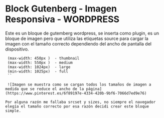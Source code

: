 # Block Gutenberg  - Imagen Responsiva  -  WORDPRESS
Este es un bloque de gutemberg wordpress, se inserta como plugin, es un bloque de imagen pero que utiliza las etiquetas source para cargar la imagen con el 
tamaño correcto dependiendo del ancho de pantalla del dispositivo.

```
 (max-width: 450px )  - thumbnail
 (max-width: 550px )  - medium
 (max-width: 1024px)  - large
 (min-width: 1025px)  - full
 ``

 ![Imagen se muestra como se cargan todos los tamaños de imagen a medida que se reduce el ancho de la página](https://www.pinterest.es/6f89197e-4334-420b-9bf6-7066d7ed9e76)

Por alguna razón me fallaba srcset y sizes, no siempre el navegador elegía el tamaño correcto por esa razón decidi crear este bloque simple.
